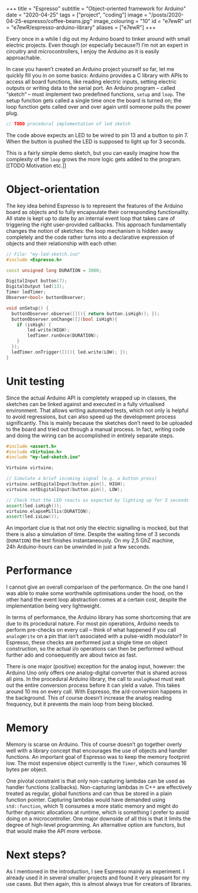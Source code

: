 +++
title = "Espresso"
subtitle = "Object-oriented framework for Arduino"
date = "2020-04-25"
tags = ["project", "coding"]
image = "/posts/2020-04-25-espresso/coffee-beans.jpg"
image_colouring = "10"
id = "e7ewR"
url = "e7ewR/espresso-arduino-library"
aliases = ["e7ewR"]
+++

Every once in a while I dig out my Arduino board to tinker around with small electric projects. Even though (or especially because?) I’m not an expert in circuitry and microcontrollers, I enjoy the Arduino as it is easily approachable.

In case you haven’t created an Arduino project yourself so far, let me quickly fill you in on some basics: Arduino provides a C library with APIs to access all board functions, like reading electric inputs, setting electric outputs or writing data to the serial port. An Arduino program – called “sketch“ – must implement two predefined functions, `setup` and `loop`. The setup function gets called a single time once the board is turned on; the loop function gets called over and over again until someone pulls the power plug.

```cpp
// TODO procedural implementation of led sketch
```

The code above expects an LED to be wired to pin 13 and a button to pin 7. When the button is pushed the LED is supposed to light up for 3 seconds.

This is a fairly simple demo sketch, but you can easily imagine how the complexity of the `loop` grows the more logic gets added to the program. [[TODO Motivation etc.]]

# Object-orientation

The key idea behind Espresso is to represent the features of the Arduino board as objects and to fully encapsulate their corresponding functionality. All state is kept up to date by an internal event loop that takes care of triggering the right user-provided callbacks. This approach fundamentally changes the notion of sketches: the loop mechanism is hidden away completely and the code rather turns into a declarative expression of objects and their relationship with each other.

```cpp
// File: "my-led-sketch.ino"
#include <Espresso.h>

const unsigned long DURATION = 3000;

DigitalInput button(7);
DigitalOutput led(13);
Timer ledTimer;
Observer<bool> buttonObserver;

void onSetup() {
  buttonObserver.observe([](){ return button.isHigh(); });
  buttonObserver.onChange([](bool isHigh){
    if (isHigh) {
        led.write(HIGH);
        ledTimer.runOnce(DURATION);
    }
  });
  ledTimer.onTrigger([](){ led.write(LOW); });
}
```

# Unit testing

Since the actual Arduino API is completely wrapped up in classes, the sketches can be linked against and executed in a fully virtualised environment. That allows writing automated tests, which not only is helpful to avoid regressions, but can also speed up the development process significantly. This is mainly because the sketches don’t need to be uploaded to the board and tried out through a manual process. In fact, writing code and doing the wiring can be accomplished in entirely separate steps.

```cpp
#include <assert.h>
#include <Virtuino.h>
#include "my-led-sketch.ino"

Virtuino virtuino;

// Simulate a brief incoming signal (e.g. a button press)
virtuino.setDigitalInput(button.pin(), HIGH);
virtuino.setDigitalInput(button.pin(), LOW);

// Check that the LED reacts as expected by lighting up for 3 seconds
assert(led.isHigh());
virtuino.elapseMillis(DURATION);
assert(led.isLow());
```

An important clue is that not only the electric signalling is mocked, but that there is also a simulation of time. Despite the waiting time of 3 seconds (`DURATION`) the test finishes instantaneously. On my 2,5 GhZ machine, 24h Arduino-hours can be unwinded in just a few seconds.

# Performance

I cannot give an overall comparison of the performance. On the one hand I was able to make some worthwhile optimisations under the hood, on the other hand the event loop abstraction comes at a certain cost, despite the implementation being very lightweight.

In terms of performance, the Arduino library has some shortcoming that are due to its procedural nature. For most pin operations, Arduino needs to perform pre-checks on every call – think of what happened if you call `analogWrite` on a pin that isn’t associated with a pulse-width modulator? In Espresso, these checks are performed just a single time on object construction, so the actual i/o operations can then be performed without further ado and consequently are about twice as fast.

There is one major (positive) exception for the analog input, however: the Arduino Uno only offers one analog-digital converter that is shared across all pins. In the procedural Arduino library, the call to `analogRead` must wait out the entire conversion process before it can yield a value. This takes around 10 ms on every call. With Espresso, the a/d-conversion happens in the background. This of course doesn’t increase the analog reading frequency, but it prevents the main loop from being blocked.

# Memory

Memory is scarse on Arduino. This of course doesn’t go together overly well with a library concept that encourages the use of objects and handler functions. An important goal of Espresso was to keep the memory footprint low. The most expensive object currently is the `Timer`, which consumes 16 bytes per object.

One pivotal constraint is that only non-capturing lambdas can be used as handler functions (callbacks). Non-capturing lambdas in C++ are effectively treated as regular, global functions and can thus be stored in a plain function pointer. Capturing lambdas would have demanded using `std::function`, which 1) consumes a more static memory and might do further dynamic allocations at runtime, which is something I prefer to avoid doing on a microcontroller. One major downside of all this is that it limits the degree of high-level programming. An alternative option are functors, but that would make the API more verbose.

# Next steps?

As I mentioned in the introduction, I see Espresso mainly as experiment. I already used it in several smaller projects and found it very pleasant for my use cases. But then again, this is almost always true for creators of libraries.
